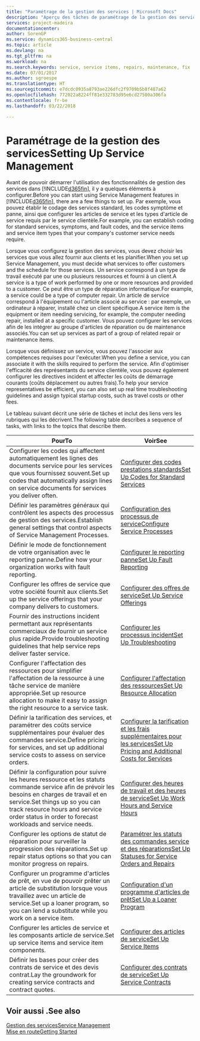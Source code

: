 ```yaml
---
title: "Paramétrage de la gestion des services | Microsoft Docs"
description: "Aperçu des tâches de paramétrage de la gestion des services en fonction de la manière dont vos partenaires gère leurs services."
services: project-madeira
documentationcenter: 
author: SorenGP
ms.service: dynamics365-business-central
ms.topic: article
ms.devlang: na
ms.tgt_pltfrm: na
ms.workload: na
ms.search.keywords: service, service items, repairs, maintenance, fix
ms.date: 07/01/2017
ms.author: sgroespe
ms.translationtype: HT
ms.sourcegitcommit: e7dcdc0935a8793ae226dfc2f9709b5b8f487a62
ms.openlocfilehash: 772022a8224ff81e332783d95e6cd27500a306fa
ms.contentlocale: fr-be
ms.lasthandoff: 03/22/2018

---
```


# <a name="setting-up-service-management"></a><span data-ttu-id="3db83-103">Paramétrage de la gestion des services</span><span class="sxs-lookup"><span data-stu-id="3db83-103">Setting Up Service Management</span></span>
<span data-ttu-id="3db83-104">Avant de pouvoir démarrer l'utilisation des fonctionnalités de gestion des services dans [!INCLUDE[d365fin](includes/d365fin_md.md)], il y a quelques éléments à configurer.</span><span class="sxs-lookup"><span data-stu-id="3db83-104">Before you can start using Service Management features in [!INCLUDE[d365fin](includes/d365fin_md.md)], there are a few things to set up.</span></span> <span data-ttu-id="3db83-105">Par exemple, vous pouvez établir le codage des services standard, les codes symptôme et panne, ainsi que configurer les articles de service et les types d'article de service requis par le service clientèle.</span><span class="sxs-lookup"><span data-stu-id="3db83-105">For example, you can establish coding for standard services, symptoms, and fault codes, and the service items and service item types that your company's customer service needs require.</span></span>  

<span data-ttu-id="3db83-106">Lorsque vous configurez la gestion des services, vous devez choisir les services que vous allez fournir aux clients et les planifier.</span><span class="sxs-lookup"><span data-stu-id="3db83-106">When you set up Service Management, you must decide what services to offer customers and the schedule for those services.</span></span> <span data-ttu-id="3db83-107">Un service correspond à un type de travail exécuté par une ou plusieurs ressources et fourni à un client.</span><span class="sxs-lookup"><span data-stu-id="3db83-107">A service is a type of work performed by one or more resources and provided to a customer.</span></span> <span data-ttu-id="3db83-108">Ce peut être un type de réparation informatique.</span><span class="sxs-lookup"><span data-stu-id="3db83-108">For example, a service could be a type of computer repair.</span></span> <span data-ttu-id="3db83-109">Un article de service correspond à l'équipement ou l'article associé au service : par exemple, un ordinateur à réparer, installé chez un client spécifique.</span><span class="sxs-lookup"><span data-stu-id="3db83-109">A service item is the equipment or item needing servicing, for example, the computer needing repair, installed at a specific customer.</span></span> <span data-ttu-id="3db83-110">Vous pouvez configurer les services afin de les intégrer au groupe d'articles de réparation ou de maintenance associés.</span><span class="sxs-lookup"><span data-stu-id="3db83-110">You can set up services as part of a group of related repair or maintenance items.</span></span>  
  
<span data-ttu-id="3db83-111">Lorsque vous définissez un service, vous pouvez l'associer aux compétences requises pour l'exécuter.</span><span class="sxs-lookup"><span data-stu-id="3db83-111">When you define a service, you can associate it with the skills required to perform the service.</span></span> <span data-ttu-id="3db83-112">Afin d'optimiser l'efficacité des représentants du service clientèle, vous pouvez également configurer les directives incident et affecter les coûts de démarrage courants (coûts déplacement ou autres frais).</span><span class="sxs-lookup"><span data-stu-id="3db83-112">To help your service representatives be efficient, you can also set up real time troubleshooting guidelines and assign typical startup costs, such as travel costs or other fees.</span></span>  

<span data-ttu-id="3db83-113">Le tableau suivant décrit une série de tâches et inclut des liens vers les rubriques qui les décrivent.</span><span class="sxs-lookup"><span data-stu-id="3db83-113">The following table describes a sequence of tasks, with links to the topics that describe them.</span></span>  
  
| <span data-ttu-id="3db83-114">Pour</span><span class="sxs-lookup"><span data-stu-id="3db83-114">To</span></span> | <span data-ttu-id="3db83-115">Voir</span><span class="sxs-lookup"><span data-stu-id="3db83-115">See</span></span> |
| --- | --- |
| <span data-ttu-id="3db83-116">Configurer les codes qui affectent automatiquement les lignes des documents service pour les services que vous fournissez souvent.</span><span class="sxs-lookup"><span data-stu-id="3db83-116">Set up codes that automatically assign lines on service documents for services you deliver often.</span></span> |[<span data-ttu-id="3db83-117">Configurer des codes prestations standards</span><span class="sxs-lookup"><span data-stu-id="3db83-117">Set Up Codes for Standard Services</span></span>](service-how-setup-service-coding.md)|
| <span data-ttu-id="3db83-118">Définir les paramètres généraux qui contrôlent les aspects des processus de gestion des services.</span><span class="sxs-lookup"><span data-stu-id="3db83-118">Establish general settings that control aspects of Service Management Processes.</span></span>|[<span data-ttu-id="3db83-119">Configuration des processus de service</span><span class="sxs-lookup"><span data-stu-id="3db83-119">Configure Service Processes</span></span>](service-setup-service-processes.md)|
| <span data-ttu-id="3db83-120">Définir le mode de fonctionnement de votre organisation avec le reporting panne.</span><span class="sxs-lookup"><span data-stu-id="3db83-120">Define how your organization works with fault reporting.</span></span> |[<span data-ttu-id="3db83-121">Configurer le reporting panne</span><span class="sxs-lookup"><span data-stu-id="3db83-121">Set Up Fault Reporting</span></span>](service-how-setup-fault-reporting.md) |
| <span data-ttu-id="3db83-122">Configurer les offres de service que votre société fournit aux clients.</span><span class="sxs-lookup"><span data-stu-id="3db83-122">Set up the service offerings that your company delivers to customers.</span></span>|[<span data-ttu-id="3db83-123">Configurer des offres de service</span><span class="sxs-lookup"><span data-stu-id="3db83-123">Set Up Service Offerings</span></span>](service-how-setup-service-offerings.md)|
| <span data-ttu-id="3db83-124">Fournir des instructions incident permettant aux représentants commerciaux de fournir un service plus rapide.</span><span class="sxs-lookup"><span data-stu-id="3db83-124">Provide troubleshooting guidelines that help service reps deliver faster service.</span></span> |[<span data-ttu-id="3db83-125">Configurer les processus incident</span><span class="sxs-lookup"><span data-stu-id="3db83-125">Set Up Troubleshooting</span></span>](service-how-setup-troubleshooting.md) |
| <span data-ttu-id="3db83-126">Configurer l'affectation des ressources pour simplifier l'affectation de la ressource à une tâche service de manière appropriée.</span><span class="sxs-lookup"><span data-stu-id="3db83-126">Set up resource allocation to make it easy to assign the right resource to a service task.</span></span> |[<span data-ttu-id="3db83-127">Configurer l'affectation des ressources</span><span class="sxs-lookup"><span data-stu-id="3db83-127">Set Up Resource Allocation</span></span>](service-how-setup-resource-allocation.md) |
| <span data-ttu-id="3db83-128">Définir la tarification des services, et paramétrer des coûts service supplémentaires pour évaluer des commandes service.</span><span class="sxs-lookup"><span data-stu-id="3db83-128">Define pricing for services, and set up additional service costs to assess on service orders.</span></span> |[<span data-ttu-id="3db83-129">Configurer la tarification et les frais supplémentaires pour les services</span><span class="sxs-lookup"><span data-stu-id="3db83-129">Set Up Pricing and Additional Costs for Services</span></span>](service-how-setup-service-costs-pricing.md)|
| <span data-ttu-id="3db83-130">Définir la configuration pour suivre les heures ressource et les statuts commande service afin de prévoir les besoins en charges de travail et en service.</span><span class="sxs-lookup"><span data-stu-id="3db83-130">Set things up so you can track resource hours and service order status in order to forecast workloads and service needs.</span></span>|[<span data-ttu-id="3db83-131">Configurer des heures de travail et des heures de service</span><span class="sxs-lookup"><span data-stu-id="3db83-131">Set Up Work Hours and Service Hours</span></span>](service-how-setup-work-service-hours.md)|
| <span data-ttu-id="3db83-132">Configurer les options de statut de réparation pour surveiller la progression des réparations.</span><span class="sxs-lookup"><span data-stu-id="3db83-132">Set up repair status options so that you can monitor progress on repairs.</span></span> | [<span data-ttu-id="3db83-133">Paramétrer les statuts des commandes service et des réparations</span><span class="sxs-lookup"><span data-stu-id="3db83-133">Set Up Statuses for Service Orders and Repairs</span></span>](service-order-repair-status.md)|
| <span data-ttu-id="3db83-134">Configurer un programme d'articles de prêt, en vue de pouvoir prêter un article de substitution lorsque vous travaillez avec un article de service.</span><span class="sxs-lookup"><span data-stu-id="3db83-134">Set up a loaner program, so you can lend a substitute while you work on a service item.</span></span> |[<span data-ttu-id="3db83-135">Configuration d'un programme d'articles de prêt</span><span class="sxs-lookup"><span data-stu-id="3db83-135">Set Up a Loaner Program</span></span>](service-how-setup-loaner-program.md) |
| <span data-ttu-id="3db83-136">Configurer les articles de service et les composants article de service.</span><span class="sxs-lookup"><span data-stu-id="3db83-136">Set up service items and service item components.</span></span> |[<span data-ttu-id="3db83-137">Configurer des articles de service</span><span class="sxs-lookup"><span data-stu-id="3db83-137">Set Up Service Items</span></span>](service-how-setup-service-items.md) |
| <span data-ttu-id="3db83-138">Définir les bases pour créer des contrats de service et des devis contrat.</span><span class="sxs-lookup"><span data-stu-id="3db83-138">Lay the groundwork for creating service contracts and contract quotes.</span></span> |[<span data-ttu-id="3db83-139">Configurer des contrats de service</span><span class="sxs-lookup"><span data-stu-id="3db83-139">Set Up Service Contracts</span></span>](service-how-setup-service-contracts.md) |

## <a name="see-also"></a><span data-ttu-id="3db83-140">Voir aussi .</span><span class="sxs-lookup"><span data-stu-id="3db83-140">See also</span></span>
[<span data-ttu-id="3db83-141">Gestion des services</span><span class="sxs-lookup"><span data-stu-id="3db83-141">Service Management</span></span>](service-service.md)  
[<span data-ttu-id="3db83-142">Mise en route</span><span class="sxs-lookup"><span data-stu-id="3db83-142">Getting Started</span></span>](product-get-started.md)  

